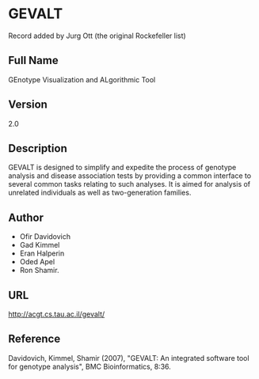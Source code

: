 # GEVALT
Record added by Jurg Ott (the original Rockefeller list)

## Full Name
GEnotype Visualization and ALgorithmic Tool

## Version
2.0

## Description
GEVALT is designed to simplify and expedite the process of genotype analysis and disease association tests by providing a common interface to several common tasks relating to such analyses. It is aimed for analysis of unrelated individuals as well as two-generation families.

## Author
* Ofir Davidovich
* Gad Kimmel
* Eran Halperin
* Oded Apel
* Ron Shamir.

## URL
http://acgt.cs.tau.ac.il/gevalt/

## Reference
Davidovich, Kimmel, Shamir (2007), "GEVALT: An integrated software tool for genotype analysis", BMC Bioinformatics, 8:36.